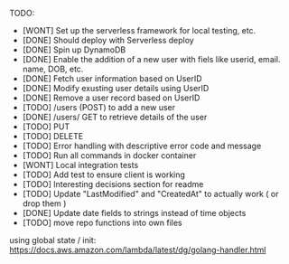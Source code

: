 TODO:
- [WONT] Set up the serverless framework for local testing, etc.
- [DONE] Should deploy with Serverless deploy
- [DONE] Spin up DynamoDB
- [DONE] Enable the addition of a new user with fiels like userid, email. name, DOB, etc.
- [DONE] Fetch user information based on UserID
- [DONE] Modify exusting user details using UserID
- [DONE] Remove a user record based on UserID
- [TODO] /users (POST) to add a new user
- [DONE] /users/ GET to retrieve details of the user
- [TODO] PUT
- [TODO] DELETE
- [TODO] Error handling with descriptive error code and message
- [TODO] Run all commands in docker container
- [WONT] Local integration tests
- [TODO] Add test to ensure client is working
- [TODO] Interesting decisions section for readme
- [TODO] Update "LastModified" and "CreatedAt" to actually work ( or drop them )
- [DONE] Update date fields to strings instead of time objects
- [TODO] move repo functions into own files

using global state / init: https://docs.aws.amazon.com/lambda/latest/dg/golang-handler.html
